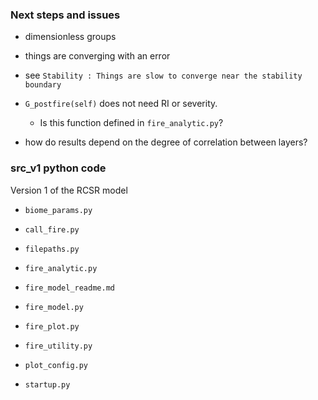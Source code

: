 

###  Next steps and issues

-  dimensionless groups

-   things are converging with an error
  -  see `Stability : Things are slow to converge near the stability boundary`

-  `G_postfire(self)` does not need RI or severity.
      - Is this function defined in `fire_analytic.py`?

- how do results depend on the degree of correlation between layers?

### src_v1 python code

Version 1 of the RCSR model

- `biome_params.py`

- `call_fire.py`

- `filepaths.py`

- `fire_analytic.py`

- `fire_model_readme.md`

- `fire_model.py`

- `fire_plot.py`

- `fire_utility.py`

- `plot_config.py`

- `startup.py`
